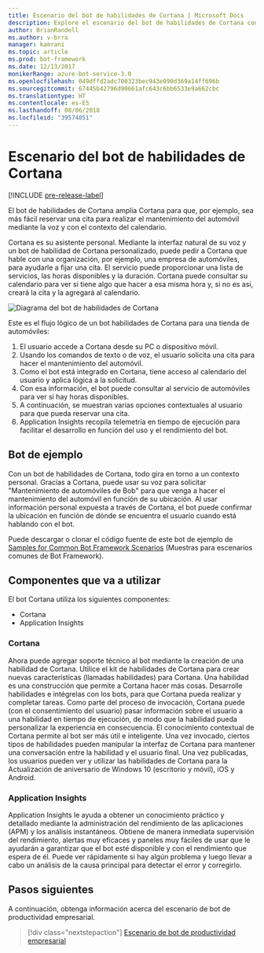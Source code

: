 ```yaml
---
title: Escenario del bot de habilidades de Cortana | Microsoft Docs
description: Explore el escenario del bot de habilidades de Cortana con Bot Framework.
author: BrianRandell
ms.author: v-brra
manager: kamrani
ms.topic: article
ms.prod: bot-framework
ms.date: 12/13/2017
monikerRange: azure-bot-service-3.0
ms.openlocfilehash: 049dffd2adc700323bec943e090d369a14ff696b
ms.sourcegitcommit: 67445b42796d90661afc643c6bb6533e9a662cbc
ms.translationtype: HT
ms.contentlocale: es-ES
ms.lasthandoff: 08/06/2018
ms.locfileid: "39574851"
---
```

# <a name="cortana-skills-bot-scenario"></a>Escenario del bot de habilidades de Cortana

[!INCLUDE [pre-release-label](includes/pre-release-label-v3.md)]

El bot de habilidades de Cortana amplía Cortana para que, por ejemplo, sea más fácil reservar una cita para realizar el mantenimiento del automóvil mediante la voz y con el contexto del calendario.

Cortana es su asistente personal. Mediante la interfaz natural de su voz y un bot de habilidad de Cortana personalizado, puede pedir a Cortana que hable con una organización, por ejemplo, una empresa de automóviles, para ayudarle a fijar una cita. El servicio puede proporcionar una lista de servicios, las horas disponibles y la duración. Cortana puede consultar su calendario para ver si tiene algo que hacer a esa misma hora y, si no es así, creará la cita y la agregará al calendario.

![Diagrama del bot de habilidades de Cortana](~/media/scenarios/bot-service-scenario-cortana-skill.png)

Este es el flujo lógico de un bot habilidades de Cortana para una tienda de automóviles:

1. El usuario accede a Cortana desde su PC o dispositivo móvil.
2. Usando los comandos de texto o de voz, el usuario solicita una cita para hacer el mantenimiento del automóvil.
3. Como el bot está integrado en Cortana, tiene acceso al calendario del usuario y aplica lógica a la solicitud.
4. Con esa información, el bot puede consultar al servicio de automóviles para ver si hay horas disponibles.
5. A continuación, se muestran varias opciones contextuales al usuario para que pueda reservar una cita.
6. Application Insights recopila telemetría en tiempo de ejecución para facilitar el desarrollo en función del uso y el rendimiento del bot.

## <a name="sample-bot"></a>Bot de ejemplo
Con un bot de habilidades de Cortana, todo gira en torno a un contexto personal. Gracias a Cortana, puede usar su voz para solicitar "Mantenimiento de automóviles de Bob" para que venga a hacer el mantenimiento del automóvil en función de su ubicación. Al usar información personal expuesta a través de Cortana, el bot puede confirmar la ubicación en función de dónde se encuentra el usuario cuando está hablando con el bot.

Puede descargar o clonar el código fuente de este bot de ejemplo de [Samples for Common Bot Framework Scenarios](https://aka.ms/bot/scenarios) (Muestras para escenarios comunes de Bot Framework).

## <a name="components-youll-use"></a>Componentes que va a utilizar
El bot Cortana utiliza los siguientes componentes:
-   Cortana
-   Application Insights

### <a name="cortana"></a>Cortana
Ahora puede agregar soporte técnico al bot mediante la creación de una habilidad de Cortana. Utilice el kit de habilidades de Cortana para crear nuevas características (llamadas habilidades) para Cortana. Una habilidad es una construcción que permite a Cortana hacer más cosas. Desarrolle habilidades e intégrelas con los bots, para que Cortana pueda realizar y completar tareas. Como parte del proceso de invocación, Cortana puede (con el consentimiento del usuario) pasar información sobre el usuario a una habilidad en tiempo de ejecución, de modo que la habilidad pueda personalizar la experiencia en consecuencia. El conocimiento contextual de Cortana permite al bot ser más útil e inteligente. Una vez invocado, ciertos tipos de habilidades pueden manipular la interfaz de Cortana para mantener una conversación entre la habilidad y el usuario final. Una vez publicadas, los usuarios pueden ver y utilizar las habilidades de Cortana para la Actualización de aniversario de Windows 10 (escritorio y móvil), iOS y Android.

### <a name="application-insights"></a>Application Insights
Application Insights le ayuda a obtener un conocimiento práctico y detallado mediante la administración del rendimiento de las aplicaciones (APM) y los análisis instantáneos. Obtiene de manera inmediata supervisión del rendimiento, alertas muy eficaces y paneles muy fáciles de usar que le ayudarán a garantizar que el bot esté disponible y con el rendimiento que espera de él. Puede ver rápidamente si hay algún problema y luego llevar a cabo un análisis de la causa principal para detectar el error y corregirlo.

## <a name="next-steps"></a>Pasos siguientes
A continuación, obtenga información acerca del escenario de bot de productividad empresarial.

> [!div class="nextstepaction"]
> [Escenario de bot de productividad empresarial](bot-service-scenario-enterprise-productivity.md)
